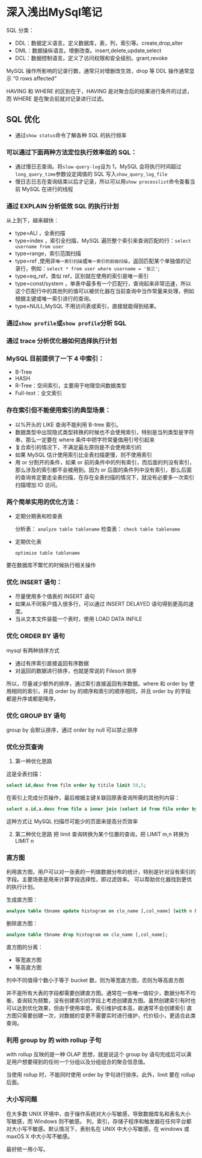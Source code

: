 # 深入浅出MySql笔记


SQL 分类：

-   DDL：数据定义语言。定义数据库，表，列，索引等。create,drop,alter
-   DML：数据操纵语言。增删改查。insert,delete,update,select
-   DCL：数据控制语言。定义了访问权限和安全级别。grant,revoke

MySQL 操作所影响的记录行数，通常只对增删改生效，drop 等 DDL 操作通常显示 “0 rows affected”

HAVING 和 WHERE 的区别在于，HAVING 是对聚合后的结果进行条件的过滤，而 WHERE 是在聚合前就对记录进行过滤。

## SQL 优化

-   通过`show status`命令了解各种 SQL 的执行频率

### 可以通过下面两种方法定位执行效率低的 SQL：

-   通过慢日志查询。将`slow-query-log`设为 1，MySQL 会将执行时间超过`long_query_time`参数设定阈值的 SQL 写入`show_query_log_file`
-   慢日志日志在查询结束以后才记录，所以可以用`show processlist`命令查看当前 MySQL 在进行的线程

### 通过 EXPLAIN 分析低效 SQL 的执行计划

从上到下，越来越快：

-   type=ALl ，全表扫描
-   type=index ，索引全扫描，MySQL 遍历整个索引来查询匹配的行：`select username from user`
-   type=range，索引范围扫描
-   type=ref ,使用非`唯一索引扫描`或`唯一索引的前缀扫描`，返回匹配某个单独值的记录行，例如：`select * from user where username = '张三'`;
-   type=eq_ref，类似 ref，区别就在使用的索引是唯一索引
-   type=const/system ，单表中最多有一个匹配行，查询起来非常迅速，所以这个匹配行中的其他列的值可以被优化器在当前查询中当作常量来处理，例如根据主键或唯一索引进行的查询。
-   type=NULL,MySQL 不用访问表或索引，直接就能得到结果。

### 通过`show profile`或`show profile`分析 SQL

### 通过 trace 分析优化器如何选择执行计划

### MySQL 目前提供了一下 4 中索引：

-   B-Tree
-   HASH
-   R-Tree：空间索引，主要用于地理空间数据类型
-   Full-text：全文索引

### 存在索引但不能使用索引的典型场景：

-   以%开头的 LIKE 查询不能利用 B-tree 索引。
-   数据类型中出现隐式类型转换的时候也不会使用索引，特别是当列类型是字符串，那么一定要在 where 条件中把字符常量值用引号引起来
-   复合索引的情况下，不满足最左原则是不会使用索引的
-   如果 MySQL 估计使用索引比全表扫描更慢，则不使用索引
-   用 or 分割开的条件，如果 or 前的条件中的列有索引，而后面的列没有索引，那么涉及的索引都不会被用到。因为 or 后面的条件列中没有索引，那么后面的查询肯定要走全表扫描，在存在全表扫描的情况下，就没有必要多一次索引扫描增加 IO 访问。

### 两个简单实用的优化方法：

-   定期分期表和检查表

    分析表：
    `analyze table tablename`
    检查表：
    `check table tablename`

-   定期优化表

    `optimize table tablename`

要在数据库不繁忙的时候执行相关操作

### 优化 INSERT 语句：

-   尽量使用多个值表的 INSERT 语句
-   如果从不同客户插入很多行，可以通过 INSERT DELAYED 语句得到更高的速度。
-   当从文本文件装载一个表时，使用 LOAD DATA INFILE

### 优化 ORDER BY 语句

mysql 有两种排序方式

-   通过有序索引直接返回有序数据
-   对返回的数据进行排序，也就是常说的 Filesort 排序

所以，尽量减少额外的排序，通过索引直接返回有序数据。where 和 order by 使用相同的索引，并且 order by 的顺序和索引的顺序相同，并且 order by 的字段都是升序或都是降序。

### 优化 GROUP BY 语句

group by 会默认排序，通过 order by null 可以禁止排序

### 优化分页查询

1. 第一种优化思路

这是全表扫描：

```sql
select id,desc from film order by titile limit 50,5;
```

在索引上完成分页操作，最后根据主键关联回原表查询所需的其他列内容：

```sql
select a.id,a.desc from file a inner join (select id from file order by title limit 50,5)b on a.id=b.id;
```

这种方式让 MySQL 扫描尽可能少的页面来提高分页效率

2. 第二种优化思路
   把 limit 查询转换为某个位置的查询，把 LIMIT m,n 转换为 LIMIT n

### 直方图

利用直方图，用户可以对一张表的一列做数据分布的统计，特别是针对没有索引的字段。主要场景是用来计算字段选择性，即过滤效率。
可以帮助优化器找到更优的执行计划。

生成直方图：

```sql
analyze table tbname update histogram on clo_name [,col_name] [with n buckets];
```

删除直方图：

```sql
analyze table tbname drop histogram on clo_name [,col_name];
```

直方图的分离：

-   等宽直方图
-   等高直方图

列中不同值得个数小于等于 bucket 数，则为等宽直方图，否则为等高直方图

并不是所有大表的字段都需要创建直方图。通常在一些唯一值较少，数据分布不均衡，查询较为频繁，没有创建索引的字段上考虑创建直方图。虽然创建索引有时也可以达到优化效果，但由于使用率低，索引维护成本高，故通常不会创建索引
直方图只需要创建一次，对数据的变更不需要实时进行维护，代价较小，更适合此类查询。

### 利用 group by 的 with rollup 子句

with rollup 反映的是一种 OLAP 思想，就是说这个 group by 语句完成后可以满足用户想要得到的任何一个分组以及分组组合的聚合信息值。

当使用 rollup 时，不能同时使用 order by 字句进行排序。此外，limit 要在 rollup 后面。

### 大小写问题

在大多数 UNIX 环境中，由于操作系统对大小写敏感，导致数据库名和表名大小写敏感，而 Windows 则不敏感。
列，索引，存储子程序和触发器在任何平台都对大小写不敏感。默认情况下，表别名在 UNIX 中大小写敏感，在 windows 或 maxOS X 中大小写不敏感。

最好统一用小写。

